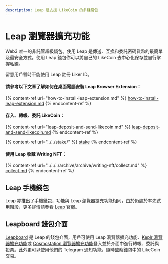 ```yaml
---
description: Leap 是支援 LikeCoin 的多鏈錢包
---
```


# Leap 瀏覽器擴充功能

Web3 唯一的非託管超級錢包。使用 Leap 是傳送、互換和委託密碼貨幣的最簡單及最安全方式。使用 Leap 錢包你可以將自己的 LikeCoin 去中心化保存並自行掌握私鑰。

留意用戶暫時不能使用 Leap 註冊 Liker ID。

#### 請參考以下文章了解如何在桌面電腦安裝 Leap Browser Extension：

{% content-ref url="how-to-install-leap-extension.md" %}
[how-to-install-leap-extension.md](how-to-install-leap-extension.md)
{% endcontent-ref %}

#### 存入、轉帳、委託 LikeCoin：

{% content-ref url="leap-deposit-and-send-likecoin.md" %}
[leap-deposit-and-send-likecoin.md](leap-deposit-and-send-likecoin.md)
{% endcontent-ref %}

{% content-ref url="../../stake/" %}
[stake](../../stake/)
{% endcontent-ref %}

#### 使用 Leap 收藏 Writing NFT：

{% content-ref url="../../../archive/archive/writing-nft/collect.md" %}
[collect.md](../../../archive/archive/writing-nft/collect.md)
{% endcontent-ref %}

## Leap 手機錢包

Leap 亦推出了手機錢包，功能與 Leap 瀏覽器擴充功能相同，由於仍處於率先試用階段，更多詳情請參看 [Leap 官網](https://www.leapwallet.io/)。

## Leapboard 錢包介面

[Leapboard](https://cosmos.leapwallet.io/) 是 Leap 的錢包介面，用戶可使用 Leap 瀏覽器擴充功能、[Keplr 瀏覽器擴充功能](../keplr/)或 [Cosmostation 瀏覽器擴充功能](../cosmostation/)登入並於介面中進行轉帳、委託與投票。此外更可以使用他們的 Telegram 通知功能，隨時監察錢包中的 LikeCoin 交易。
